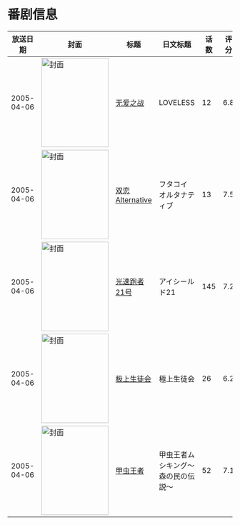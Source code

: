 # 番剧信息

|放送日期|封面|标题|日文标题|话数|评分|评分人数|
|---|---|---|---|---|---|---|
|2005-04-06|<img src="https://lain.bgm.tv/pic/cover/c/7b/c1/2173_Wwb5B.jpg" alt="封面" style="width:150px;height:200px;object-fit:cover;">|[无爱之战](https://bangumi.tv/subject/2173)|LOVELESS|12|6.8|881人评分|
|2005-04-06|<img src="https://lain.bgm.tv/pic/cover/c/38/18/2643_IiIUQ.jpg" alt="封面" style="width:150px;height:200px;object-fit:cover;">|[双恋 Alternative](https://bangumi.tv/subject/2643)|フタコイ オルタナティブ|13|7.5|1236人评分|
|2005-04-06|<img src="https://lain.bgm.tv/pic/cover/c/62/44/2776_9qV3Z.jpg" alt="封面" style="width:150px;height:200px;object-fit:cover;">|[光速跑者21号](https://bangumi.tv/subject/2776)|アイシールド21|145|7.2|297人评分|
|2005-04-06|<img src="https://lain.bgm.tv/pic/cover/c/f0/76/2877_gscDU.jpg" alt="封面" style="width:150px;height:200px;object-fit:cover;">|[极上生徒会](https://bangumi.tv/subject/2877)|極上生徒会|26|6.2|134人评分|
|2005-04-06|<img src="https://lain.bgm.tv/pic/cover/c/82/55/118236_Z35me.jpg" alt="封面" style="width:150px;height:200px;object-fit:cover;">|[甲虫王者](https://bangumi.tv/subject/118236)|甲虫王者ムシキング～森の民の伝説～|52|7.1|29人评分|
